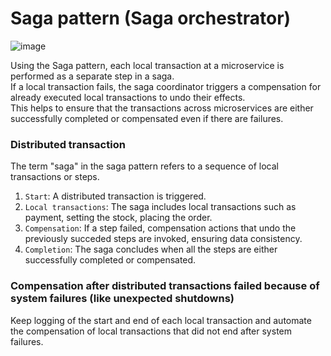 # Saga pattern (Saga orchestrator)
![image](https://github.com/vacu9708/Fundamental-knowledge/assets/67142421/02df917c-b27c-40fa-ab1e-ebed780aa1cf)

Using the Saga pattern, each local transaction at a microservice is performed as a separate step in a saga.<br>
If a local transaction fails, the saga coordinator triggers a compensation for already executed local transactions to undo their effects.<br>
This helps to ensure that the transactions across microservices are either successfully completed or compensated even if there are failures.<br>

### Distributed transaction
The term "saga" in the saga pattern refers to a sequence of local transactions or steps.
1. `Start`: A distributed transaction is triggered.
2. `Local transactions`: The saga includes local transactions such as payment, setting the stock, placing the order.
3. `Compensation`: If a step failed, compensation actions that undo the previously succeded steps are invoked, ensuring data consistency.
4. `Completion`: The saga concludes when all the steps are either successfully completed or compensated.

### Compensation after distributed transactions failed because of system failures (like unexpected shutdowns)
Keep logging of the start and end of each local transaction and automate the compensation of local transactions that did not end after system failures.
